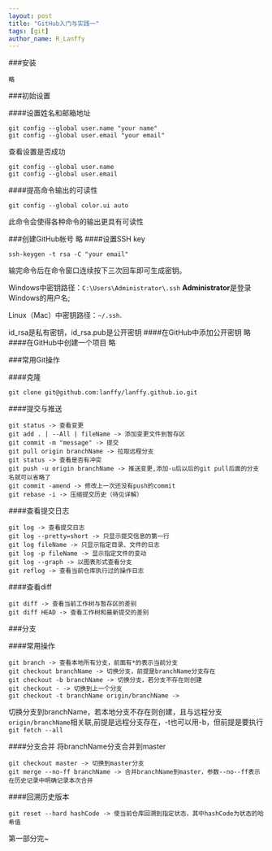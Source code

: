 ```yaml
---
layout: post
title: "GitHub入门与实践一"
tags: [git]
author_name: R_Lanffy
---
```


###安装

    略
###初始设置

####设置姓名和邮箱地址

    git config --global user.name "your name"
    git config --global user.email "your email"
查看设置是否成功

    git config --global user.name
    git config --global user.email
####提高命令输出的可读性

    git config --global color.ui auto
此命令会使得各种命令的输出更具有可读性

###创建GitHub帐号
    略
####设置SSH key

    ssh-keygen -t rsa -C "your email"
输完命令后在命令窗口连续按下三次回车即可生成密钥。

Windows中密钥路径：`C:\Users\Administrator\.ssh` **Administrator**是登录Windows的用户名;

Linux（Mac）中密钥路径：`~/.ssh`.

id_rsa是私有密钥，id_rsa.pub是公开密钥
####在GitHub中添加公开密钥
    略
####在GitHub中创建一个项目
    略
    
###常用Git操作

####克隆

    git clone git@github.com:lanffy/lanffy.github.io.git
    
####提交与推送

    git status -> 查看变更
    git add . | --All | fileName -> 添加变更文件到暂存区
    git commit -m "message" -> 提交
    git pull origin branchName -> 拉取远程分支
    git status -> 查看是否有冲突
    git push -u origin branchName -> 推送变更,添加-u后以后的git pull后面的分支名就可以省略了
    git commit -amend -> 修改上一次还没有push的commit
    git rebase -i -> 压缩提交历史（待见详解）
    
####查看提交日志

    git log -> 查看提交日志
    git log --pretty=short -> 只显示提交信息的第一行
    git log fileName -> 只显示指定目录、文件的日志
    git log -p fileName -> 显示指定文件的变动
    git log --graph -> 以图表形式查看分支
    git reflog -> 查看当前仓库执行过的操作日志
####查看diff

    git diff -> 查看当前工作树与暂存区的差别
    git diff HEAD -> 查看工作树和最新提交的差别
###分支

####常用操作

    git branch -> 查看本地所有分支，前面有*的表示当前分支
    git checkout branchName -> 切换分支，前提是branchName分支存在
    git checkout -b branchName -> 切换分支，若分支不存在则创建
    git checkout - -> 切换到上一个分支
    git checkout -t branchName origin/branchName ->

切换分支到branchName，若本地分支不存在则创建，且与远程分支`origin/branchName`相关联,前提是远程分支存在，-t也可以用-b，但前提是要执行`git fetch --all`

####分支合并
将branchName分支合并到master

    git checkout master -> 切换到master分支
    git merge --no-ff branchName -> 合并branchName到master，参数--no--ff表示在历史记录中明确记录本次合并

####回溯历史版本

    git reset --hard hashCode -> 使当前仓库回溯到指定状态，其中hashCode为状态的哈希值

第一部分完~


